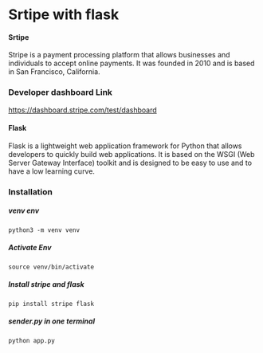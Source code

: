 # Srtipe with flask
#### Srtipe
Stripe is a payment processing platform that allows businesses and individuals to accept online payments. It was founded in 2010 and is based in San Francisco, California.

### Developer dashboard Link
https://dashboard.stripe.com/test/dashboard

#### Flask 
Flask is a lightweight web application framework for Python that allows developers to quickly build web applications. It is based on the WSGI (Web Server Gateway Interface) toolkit and is designed to be easy to use and to have a low learning curve.

### Installation 

##### venv env
```python3 -m venv venv```

##### Activate Env
```source venv/bin/activate```

##### Install stripe and flask
```pip install stripe flask```

##### sender.py in one terminal
```python app.py```
